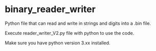 # binary_reader_writer
Python file that can read and write in strings and digits into a .bin file.

Execute reader_writer_V2.py file with python to use the code.

Make sure you have python version 3.xx installed. 
